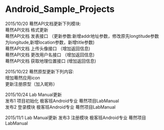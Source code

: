 ﻿# Android_Sample_Projects

2015/10/20 蓦然API文档更新下列模块:  
 蓦然API文档 格式更新  
 蓦然API文档 发表接口 （更新参数:新增addr地址参数，修改原先longtitude参数为longitude,新增location参数，新增title参数)  
 蓦然API文档 上传头像接口 （增加返回信息)  
 蓦然API文档 更改用户名接口 （增加返回信息)  
 蓦然API文档 获取地理位置接口 (增加返回信息)   

2015/10/22 蓦然原型更新下列内容:  
增加蓦然应用icon  
更新注册原型（加入昵称）  

2015/10/24 Lab Manual更新  
发布1 项目初始化 极客班Android专业 蓦然项目LabManual  
发布2 登录模块 极客班Android专业 蓦然项目LabManual  

2015/11/1 Lab Manual更新
发布3 注册模块 极客班Android专业 蓦然项目LabManual